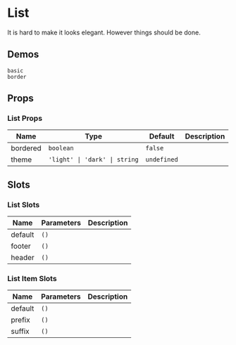 # List

It is hard to make it looks elegant. However things should be done.

<!--single-column-->

## Demos

```demo
basic
border
```

## Props

### List Props

| Name     | Type                          | Default     | Description |
| -------- | ----------------------------- | ----------- | ----------- |
| bordered | `boolean`                     | `false`     |             |
| theme    | `'light' \| 'dark' \| string` | `undefined` |             |

## Slots

### List Slots

| Name    | Parameters | Description |
| ------- | ---------- | ----------- |
| default | `()`       |             |
| footer  | `()`       |             |
| header  | `()`       |             |

### List Item Slots

| Name    | Parameters | Description |
| ------- | ---------- | ----------- |
| default | `()`       |             |
| prefix  | `()`       |             |
| suffix  | `()`       |             |

